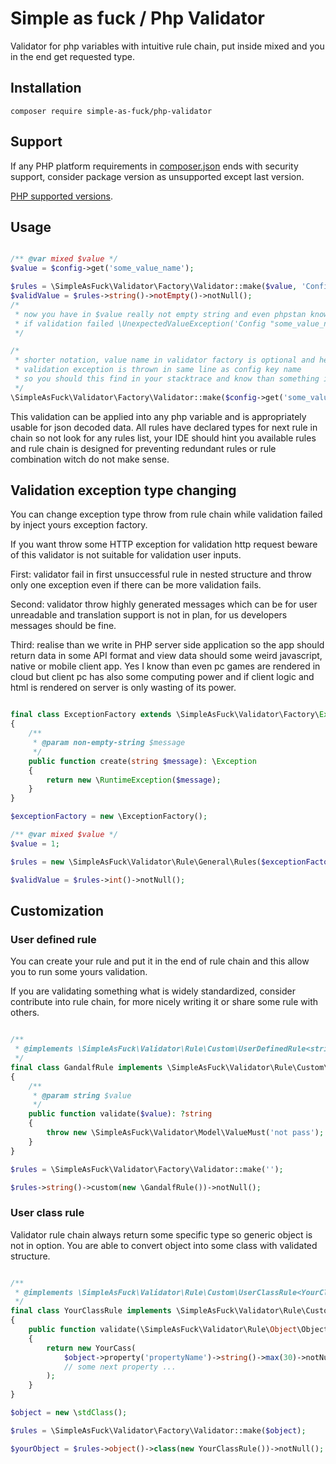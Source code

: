 # Simple as fuck / Php Validator

Validator for php variables with intuitive rule chain, put inside mixed and you in the end get requested type.

## Installation

```console
composer require simple-as-fuck/php-validator
```

## Support

If any PHP platform requirements in [composer.json](../composer.json) ends with security support,
consider package version as unsupported except last version.

[PHP supported versions](https://www.php.net/supported-versions.php).

## Usage

```php

/** @var mixed $value */
$value = $config->get('some_value_name');

$rules = \SimpleAsFuck\Validator\Factory\Validator::make($value, 'Config "some_value_name" value');
$validValue = $rules->string()->notEmpty()->notNull();
/*
 * now you have in $value really not empty string and even phpstan know the type without any annoying annotation
 * if validation failed \UnexpectedValueException('Config "some_value_name" value must ...') is thrown from rule chain
 */

/*
 * shorter notation, value name in validator factory is optional and here is unnecessary,
 * validation exception is thrown in same line as config key name
 * so you should this find in your stacktrace and know than something is wrong in your config file
 */
\SimpleAsFuck\Validator\Factory\Validator::make($config->get('some_value_name'))->string()->notEmpty()->notNull();

```

This validation can be applied into any php variable and is appropriately usable for json decoded data.
All rules have declared types for next rule in chain so not look for any rules list,
your IDE should hint you available rules and rule chain is designed for preventing redundant rules or
rule combination witch do not make sense.

## Validation exception type changing

You can change exception type throw from rule chain while validation failed by inject yours exception factory.

If you want throw some HTTP exception for validation http request beware of this validator is not suitable for
validation user inputs.

First: validator fail in first unsuccessful rule in nested structure and throw only one exception even if
there can be more validation fails.

Second: validator throw highly generated messages which can be for user unreadable and translation support
is not in plan, for us developers messages should be fine.

Third: realise than we write in PHP server side application so the app should return data in some API format
and view data should some weird javascript, native or mobile client app. Yes I know than even pc games are rendered in cloud but client pc has also some computing power and
if client logic and html is rendered on server is only wasting of its power.

```php

final class ExceptionFactory extends \SimpleAsFuck\Validator\Factory\Exception
{
    /**
     * @param non-empty-string $message
     */
    public function create(string $message): \Exception
    {
        return new \RuntimeException($message);
    }
}

$exceptionFactory = new \ExceptionFactory();

/** @var mixed $value */
$value = 1;

$rules = new \SimpleAsFuck\Validator\Rule\General\Rules($exceptionFactory, 'variable', $value);

$validValue = $rules->int()->notNull();

```

## Customization

### User defined rule

You can create your rule and put it in the end of rule chain and this allow you to run some yours validation.

If you are validating something what is widely standardized, consider contribute into rule chain,
for more nicely writing it or share some rule with others.

```php

/**
 * @implements \SimpleAsFuck\Validator\Rule\Custom\UserDefinedRule<string, string>
 */
final class GandalfRule implements \SimpleAsFuck\Validator\Rule\Custom\UserDefinedRule
{
    /**
     * @param string $value
     */
    public function validate($value): ?string
    {
        throw new \SimpleAsFuck\Validator\Model\ValueMust('not pass');
    }
}

$rules = \SimpleAsFuck\Validator\Factory\Validator::make('');

$rules->string()->custom(new \GandalfRule())->notNull();

```

### User class rule

Validator rule chain always return some specific type so generic object is not in option.
You are able to convert object into some class with validated structure.

```php

/**
 * @implements \SimpleAsFuck\Validator\Rule\Custom\UserClassRule<YourClass>
 */
final class YourClassRule implements \SimpleAsFuck\Validator\Rule\Custom\UserClassRule
{
    public function validate(\SimpleAsFuck\Validator\Rule\Object\ObjectRule $object): YourClass
    {
        return new YourCass(
            $object->property('propertyName')->string()->max(30)->notNull()
            // some next property ...
        );
    }
}

$object = new \stdClass();

$rules = \SimpleAsFuck\Validator\Factory\Validator::make($object);

$yourObject = $rules->object()->class(new YourClassRule())->notNull();

```

